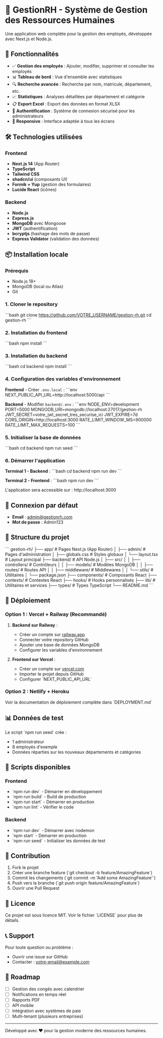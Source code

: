 # 🏢 GestionRH - Système de Gestion des Ressources Humaines

Une application web complète pour la gestion des employés, développée avec Next.js et Node.js.

## 🚀 Fonctionnalités

- ✅ **Gestion des employés** : Ajouter, modifier, supprimer et consulter les employés
- 📊 **Tableau de bord** : Vue d'ensemble avec statistiques
- 🔍 **Recherche avancée** : Recherche par nom, matricule, département, etc.
- 📈 **Statistiques** : Analyses détaillées par département et catégorie
- 📋 **Export Excel** : Export des données en format XLSX
- 🔐 **Authentification** : Système de connexion sécurisé pour les administrateurs
- 📱 **Responsive** : Interface adaptée à tous les écrans

## 🛠️ Technologies utilisées

### Frontend
- **Next.js 14** (App Router)
- **TypeScript**
- **Tailwind CSS**
- **shadcn/ui** (composants UI)
- **Formik + Yup** (gestion des formulaires)
- **Lucide React** (icônes)

### Backend
- **Node.js**
- **Express.js**
- **MongoDB** avec Mongoose
- **JWT** (authentification)
- **bcryptjs** (hashage des mots de passe)
- **Express Validator** (validation des données)

## 📦 Installation locale

### Prérequis
- Node.js 18+ 
- MongoDB (local ou Atlas)
- Git

### 1. Cloner le repository
\`\`\`bash
git clone https://github.com/VOTRE_USERNAME/gestion-rh.git
cd gestion-rh
\`\`\`

### 2. Installation du frontend
\`\`\`bash
npm install
\`\`\`

### 3. Installation du backend
\`\`\`bash
cd backend
npm install
\`\`\`

### 4. Configuration des variables d'environnement

**Frontend** - Créer `.env.local` :
\`\`\`env
NEXT_PUBLIC_API_URL=http://localhost:5000/api
\`\`\`

**Backend** - Modifier `backend/.env` :
\`\`\`env
NODE_ENV=development
PORT=5000
MONGODB_URI=mongodb://localhost:27017/gestion-rh
JWT_SECRET=votre_jwt_secret_tres_securise_ici
JWT_EXPIRE=7d
CORS_ORIGIN=http://localhost:3000
RATE_LIMIT_WINDOW_MS=900000
RATE_LIMIT_MAX_REQUESTS=100
\`\`\`

### 5. Initialiser la base de données
\`\`\`bash
cd backend
npm run seed
\`\`\`

### 6. Démarrer l'application

**Terminal 1 - Backend** :
\`\`\`bash
cd backend
npm run dev
\`\`\`

**Terminal 2 - Frontend** :
\`\`\`bash
npm run dev
\`\`\`

L'application sera accessible sur : http://localhost:3000

## 🔑 Connexion par défaut

- **Email** : admin@gestionrh.com
- **Mot de passe** : Admin123

## 📁 Structure du projet

\`\`\`
gestion-rh/
├── app/                    # Pages Next.js (App Router)
│   ├── admin/             # Pages d'administration
│   ├── globals.css        # Styles globaux
│   └── layout.tsx         # Layout principal
├── backend/               # API Node.js
│   ├── src/
│   │   ├── controllers/   # Contrôleurs
│   │   ├── models/        # Modèles MongoDB
│   │   ├── routes/        # Routes API
│   │   ├── middleware/    # Middlewares
│   │   └── utils/         # Utilitaires
│   └── package.json
├── components/            # Composants React
├── contexts/             # Contextes React
├── hooks/                # Hooks personnalisés
├── lib/                  # Utilitaires et services
├── types/                # Types TypeScript
└── README.md
\`\`\`

## 🚀 Déploiement

### Option 1 : Vercel + Railway (Recommandé)

1. **Backend sur Railway** :
   - Créer un compte sur [railway.app](https://railway.app)
   - Connecter votre repository GitHub
   - Ajouter une base de données MongoDB
   - Configurer les variables d'environnement

2. **Frontend sur Vercel** :
   - Créer un compte sur [vercel.com](https://vercel.com)
   - Importer le projet depuis GitHub
   - Configurer \`NEXT_PUBLIC_API_URL\`

### Option 2 : Netlify + Heroku

Voir la documentation de déploiement complète dans \`DEPLOYMENT.md\`

## 📊 Données de test

Le script \`npm run seed\` crée :
- 1 administrateur
- 8 employés d'exemple
- Données réparties sur les nouveaux départements et catégories

## 🔧 Scripts disponibles

### Frontend
- \`npm run dev\` - Démarrer en développement
- \`npm run build\` - Build de production
- \`npm run start\` - Démarrer en production
- \`npm run lint\` - Vérifier le code

### Backend
- \`npm run dev\` - Démarrer avec nodemon
- \`npm start\` - Démarrer en production
- \`npm run seed\` - Initialiser les données de test

## 🤝 Contribution

1. Fork le projet
2. Créer une branche feature (\`git checkout -b feature/AmazingFeature\`)
3. Commit les changements (\`git commit -m 'Add some AmazingFeature'\`)
4. Push vers la branche (\`git push origin feature/AmazingFeature\`)
5. Ouvrir une Pull Request

## 📝 Licence

Ce projet est sous licence MIT. Voir le fichier \`LICENSE\` pour plus de détails.

## 📞 Support

Pour toute question ou problème :
- Ouvrir une issue sur GitHub
- Contacter : votre-email@example.com

## 🎯 Roadmap

- [ ] Gestion des congés avec calendrier
- [ ] Notifications en temps réel
- [ ] Rapports PDF
- [ ] API mobile
- [ ] Intégration avec systèmes de paie
- [ ] Multi-tenant (plusieurs entreprises)

---

Développé avec ❤️ pour la gestion moderne des ressources humaines.
